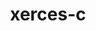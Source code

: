 ---
title: "xerces-c"
layout: cache
categories: [package, develop-2023-11-05]
meta: {"versions": ["3.2.4"], "compilers": ["gcc@=11.4.0", "gcc@=9.4.0"], "oss": ["ubuntu20.04"], "platforms": ["linux"], "targets": ["neoverse_v1", "ppc64le", "x86_64_v3"], "stacks": ["e4s", "e4s-neoverse_v1", "e4s-power", "e4s-rocm-external", "root"], "num_specs": 3, "num_specs_by_stack": {"root": 3, "e4s-neoverse_v1": 1, "e4s-power": 1, "e4s": 1, "e4s-rocm-external": 1}}
spec_details: [{"hash": "6x3ea7mn5pg524mdwbjk62erfslhlwhy", "compiler": "gcc@=11.4.0", "versions": ["3.2.4"], "os": "ubuntu20.04", "platform": "linux", "target": "neoverse_v1", "variants": ["build_system=autotools", "cxxstd=default", "netaccessor=curl", "transcoder=iconv"], "stacks": ["root", "e4s-neoverse_v1"], "size": "-", "tarball": "https://binaries.spack.io/develop-2023-11-05/build_cache/linux-ubuntu20.04-neoverse_v1/gcc-11.4.0/xerces-c-3.2.4/linux-ubuntu20.04-neoverse_v1-gcc-11.4.0-xerces-c-3.2.4-6x3ea7mn5pg524mdwbjk62erfslhlwhy.spack"}, {"hash": "vkl72trmqc777aa6vifpc7padxkygyq6", "compiler": "gcc@=9.4.0", "versions": ["3.2.4"], "os": "ubuntu20.04", "platform": "linux", "target": "ppc64le", "variants": ["build_system=autotools", "cxxstd=default", "netaccessor=curl", "transcoder=iconv"], "stacks": ["e4s-power", "root"], "size": "-", "tarball": "https://binaries.spack.io/develop-2023-11-05/build_cache/linux-ubuntu20.04-ppc64le/gcc-9.4.0/xerces-c-3.2.4/linux-ubuntu20.04-ppc64le-gcc-9.4.0-xerces-c-3.2.4-vkl72trmqc777aa6vifpc7padxkygyq6.spack"}, {"hash": "6ddw6atselal46oicv7j456sd66emafx", "compiler": "gcc@=11.4.0", "versions": ["3.2.4"], "os": "ubuntu20.04", "platform": "linux", "target": "x86_64_v3", "variants": ["build_system=autotools", "cxxstd=default", "netaccessor=curl", "transcoder=iconv"], "stacks": ["e4s", "root", "e4s-rocm-external"], "size": "-", "tarball": "https://binaries.spack.io/develop-2023-11-05/build_cache/linux-ubuntu20.04-x86_64_v3/gcc-11.4.0/xerces-c-3.2.4/linux-ubuntu20.04-x86_64_v3-gcc-11.4.0-xerces-c-3.2.4-6ddw6atselal46oicv7j456sd66emafx.spack"}]
---